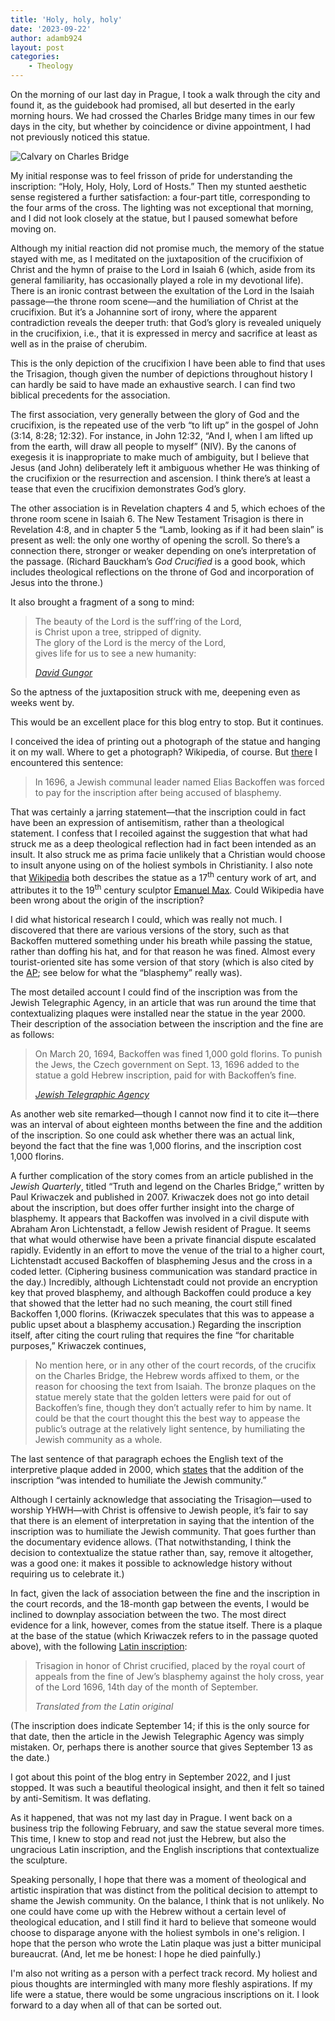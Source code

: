```yaml
---
title: 'Holy, holy, holy'
date: '2023-09-22'
author: adamb924
layout: post
categories:
    - Theology
---
```


On the morning of our last day in Prague, I took a walk through the city and found it, as the guidebook had promised, all but deserted in the early morning hours. We had crossed the Charles Bridge many times in our few days in the city, but whether by coincidence or divine appointment, I had not previously noticed this statue.

![Calvary on Charles Bridge](https://upload.wikimedia.org/wikipedia/commons/thumb/0/05/K%C5%99%C3%AD%C5%BE_na_Karlov%C4%9B_most%C4%9B-2.jpg/520px-K%C5%99%C3%AD%C5%BE_na_Karlov%C4%9B_most%C4%9B-2.jpg)

My initial response was to feel frisson of pride for understanding the inscription: “Holy, Holy, Holy, Lord of Hosts.” Then my stunted aesthetic sense registered a further satisfaction: a four-part title, corresponding to the four arms of the cross. The lighting was not exceptional that morning, and I did not look closely at the statue, but I paused somewhat before moving on.

Although my initial reaction did not promise much, the memory of the statue stayed with me, as I meditated on the juxtaposition of the crucifixion of Christ and the hymn of praise to the Lord in Isaiah 6 (which, aside from its general familiarity, has occasionally played a role in my devotional life). There is an ironic contrast between the exultation of the Lord in the Isaiah passage—the throne room scene—and the humiliation of Christ at the crucifixion. But it’s a Johannine sort of irony, where the apparent contradiction reveals the deeper truth: that God’s glory is revealed uniquely in the crucifixion, i.e., that it is expressed in mercy and sacrifice at least as well as in the praise of cherubim.

This is the only depiction of the crucifixion I have been able to find that uses the Trisagion, though given the number of depictions throughout history I can hardly be said to have made an exhaustive search. I can find two biblical precedents for the association.

The first association, very generally between the glory of God and the crucifixion, is the repeated use of the verb “to lift up” in the gospel of John (3:14, 8:28; 12:32). For instance, in John 12:32, “And I, when I am lifted up from the earth, will draw all people to myself” (NIV). By the canons of exegesis it is inappropriate to make much of ambiguity, but I believe that Jesus (and John) deliberately left it ambiguous whether He was thinking of the crucifixion or the resurrection and ascension. I think there’s at least a tease that even the crucifixion demonstrates God’s glory.

The other association is in Revelation chapters 4 and 5, which echoes of the throne room scene in Isaiah 6. The New Testament Trisagion is there in Revelation 4:8, and in chapter 5  the “Lamb, looking as if it had been slain” is present as well: the only one worthy of opening the scroll. So there’s a connection there, stronger or weaker depending on one’s interpretation of the passage. (Richard Bauckham’s *God Crucified* is a good book, which includes theological reflections on the throne of God and incorporation of Jesus into the throne.)

It also brought a fragment of a song to mind:

> The beauty of the Lord is the suff’ring of the Lord,<br>
> is Christ upon a tree, stripped of dignity.<br>
> The glory of the Lord is the mercy of the Lord,<br>
> gives life for us to see a new humanity:
> 
> <cite>[David Gungor](https://theportersgate.bandcamp.com/track/have-mercy-on-me-feat-david-gungor)</cite>

So the aptness of the juxtaposition struck with me, deepening even as weeks went by.

This would be an excellent place for this blog entry to stop. But it continues.

I conceived the idea of printing out a photograph of the statue and hanging it on my wall. Where to get a photograph? Wikipedia, of course. But [there](https://en.wikipedia.org/wiki/Calvary,_Charles_Bridge) I encountered this sentence:

> In 1696, a Jewish communal leader named Elias Backoffen was forced to pay for the inscription after being accused of blasphemy.

That was certainly a jarring statement—that the inscription could in fact have been an expression of antisemitism, rather than a theological statement. I confess that I recoiled against the suggestion that what had struck me as a deep theological reflection had in fact been intended as an insult. It also struck me as prima facie unlikely that a Christian would choose to insult anyone using on of the holiest symbols in Christianity. I also note that [Wikipedia](https://en.wikipedia.org/wiki/Calvary,_Charles_Bridge) both describes the statue as a 17<sup>th</sup> century work of art, and attributes it to the 19<sup>th</sup> century sculptor [Emanuel Max](https://en.wikipedia.org/wiki/Emanuel_Max). Could Wikipedia have been wrong about the origin of the inscription?

I did what historical research I could, which was really not much. I discovered that there are various versions of the story, such as that Backoffen muttered something under his breath while passing the statue, rather than doffing his hat, and for that reason he was fined. Almost every tourist-oriented site has some version of that story (which is also cited by the [AP](https://apnews.com/article/1a2ab2a57e26edfc773441423f0bdda7); see below for what the “blasphemy” really was).

The most detailed account I could find of the inscription was from the Jewish Telegraphic Agency, in an article that was run around the time that contextualizing plaques were installed near the statue in the year 2000. Their description of the association between the inscription and the fine are as follows:

> On March 20, 1694, Backoffen was fined 1,000 gold florins. To punish the Jews, the Czech government on Sept. 13, 1696 added to the statue a gold Hebrew inscription, paid for with Backoffen’s fine.
> 
> <cite>[Jewish Telegraphic Agency](https://www.jta.org/1999/08/06/ny/cross-to-bear)</cite>

As another web site remarked—though I cannot now find it to cite it—there was an interval of about eighteen months between the fine and the addition of the inscription. So one could ask whether there was an actual link, beyond the fact that the fine was 1,000 florins, and the inscription cost 1,000 florins.

A further complication of the story comes from an article published in the *Jewish Quarterly*, titled “Truth and legend on the Charles Bridge,” written by Paul Kriwaczek and published in 2007. Kriwaczek does not go into detail about the inscription, but does offer further insight into the charge of blasphemy. It appears that Backoffen was involved in a civil dispute with Abraham Aron Lichtenstadt, a fellow Jewish resident of Prague. It seems that what would otherwise have been a private financial dispute escalated rapidly. Evidently in an effort to move the venue of the trial to a higher court, Lichtenstadt accused Backoffen of blaspheming Jesus and the cross in a coded letter. (Ciphering business communication was standard practice in the day.) Incredibly, although Lichtenstadt could not provide an encryption key that proved blasphemy, and although Backoffen could produce a key that showed that the letter had no such meaning, the court still fined Backoffen 1,000 florins. (Kriwaczek speculates that this was to appease a public upset about a blasphemy accusation.) Regarding the inscription itself, after citing the court ruling that requires the fine “for charitable purposes,” Kriwaczek continues,

> No mention here, or in any other of the court records, of the crucifix on the Charles Bridge, the Hebrew words affixed to them, or the reason for choosing the text from Isaiah. The bronze plaques on the statue merely state that the golden letters were paid for out of Backoffen’s fine, though they don’t actually refer to him by name. It could be that the court thought this the best way to appease the public’s outrage at the relatively light sentence, by humiliating the Jewish community as a whole.

The last sentence of that paragraph echoes the English text of the interpretive plaque added in 2000, which [states](https://www.alamy.com/bronze-plaque-with-explanatory-text-for-the-antisemitism-text-displayed-with-the-crucifix-and-calvary-sculpture-on-the-charles-bridge-prague-czech-rep-image337762945.html) that the addition of the inscription “was intended to humiliate the Jewish community.”

Although I certainly acknowledge that associating the Trisagion—used to worship YHWH—with Christ is offensive to Jewish people, it’s fair to say that there is an element of interpretation in saying that the intention of the inscription was to humiliate the Jewish community. That goes further than the documentary evidence allows. (That notwithstanding, I think the decision to contextualize the statue rather than, say, remove it altogether, was a good one: it makes it possible to acknowledge history without requiring us to celebrate it.)

In fact, given the lack of association between the fine and the inscription in the court records, and the 18-month gap between the events, I would be inclined to downplay association between the two. The most direct evidence for a link, however, comes from the statue itself. There is a plaque at the base of the statue (which Kriwaczek refers to in the passage quoted above), with the following [Latin inscription](https://upload.wikimedia.org/wikipedia/commons/1/10/3.souso%C5%A1%C3%AD_K%C5%99%C3%AD%C5%BEe_s_Kalv%C3%A1ri%C3%AD.jpg):

> Trisagion in honor of Christ crucified, placed by the royal court of appeals from the fine of Jew’s blasphemy against the holy cross, year of the Lord 1696, 14th day of the month of September.
> 
> <cite>Translated from the Latin original</cite>

(The inscription does indicate September 14; if this is the only source for that date, then the article in the Jewish Telegraphic Agency was simply mistaken. Or, perhaps there is another source that gives September 13 as the date.)

I got about this point of the blog entry in September 2022, and I just stopped. It was such a beautiful theological insight, and then it felt so tained by anti-Semitism. It was deflating.

As it happened, that was not my last day in Prague. I went back on a business trip the following February, and saw the statue several more times. This time, I knew to stop and read not just the Hebrew, but also the ungracious Latin inscription, and the English inscriptions that contextualize the sculpture.

Speaking personally, I hope that there was a moment of theological and artistic inspiration that was distinct from the political decision to attempt to shame the Jewish community. On the balance, I think that is not unlikely. No one could have come up with the Hebrew without a certain level of theological education, and I still find it hard to believe that someone would choose to disparage anyone with the holiest symbols in one's religion. I hope that the person who wrote the Latin plaque was just a bitter municipal bureaucrat. (And, let me be honest: I hope he died painfully.)

I'm also not writing as a person with a perfect track record. My holiest and pious thoughts are intermingled with many more fleshly aspirations. If my life were a statue, there would be some ungracious inscriptions on it. I look forward to a day when all of that can be sorted out.